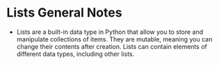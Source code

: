 # Lists General Notes
- Lists are a built-in data type in Python that allow you to store and manipulate collections of items. They are mutable, meaning you can change their contents after creation. Lists can contain elements of different data types, including other lists.

